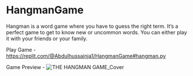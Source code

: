 # HangmanGame

Hangman is a word game where you have to guess the right term. It’s a perfect game to get to know new or uncommon words. You can either play it with your friends or your family.

Play Game - https://replit.com/@Abdulhussainja1/HangmanGame#hangman.py

Game Preview - ![THE HANGMAN GAME_Cover](https://user-images.githubusercontent.com/42992097/123963361-0083e180-d9d0-11eb-9258-f30c3983ccae.png)
